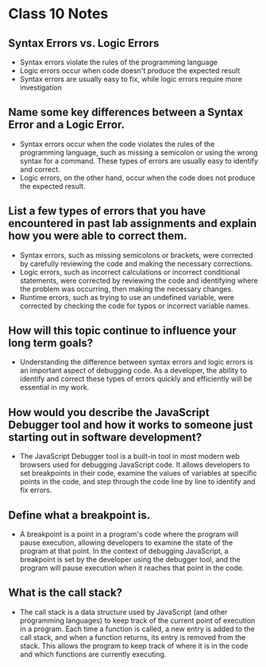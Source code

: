 # Class 10 Notes

## Syntax Errors vs. Logic Errors
* Syntax errors violate the rules of the programming language
* Logic errors occur when code doesn't produce the expected result
* Syntax errors are usually easy to fix, while logic errors require more investigation

## Name some key differences between a Syntax Error and a Logic Error.

* Syntax errors occur when the code violates the rules of the programming language, such as missing a semicolon or using the wrong syntax for a command. These types of errors are usually easy to identify and correct.
* Logic errors, on the other hand, occur when the code does not produce the expected result.

## List a few types of errors that you have encountered in past lab assignments and explain how you were able to correct them.

* Syntax errors, such as missing semicolons or brackets, were corrected by carefully reviewing the code and making the necessary corrections.
* Logic errors, such as incorrect calculations or incorrect conditional statements, were corrected by reviewing the code and identifying where the problem was occurring, then making the necessary changes.
* Runtime errors, such as trying to use an undefined variable, were corrected by checking the code for typos or incorrect variable names.

## How will this topic continue to influence your long term goals?

* Understanding the difference between syntax errors and logic errors is an important aspect of debugging code. As a developer, the ability to identify and correct these types of errors quickly and efficiently will be essential in my work.

## How would you describe the JavaScript Debugger tool and how it works to someone just starting out in software development?
* The JavaScript Debugger tool is a built-in tool in most modern web browsers used for debugging JavaScript code. It allows developers to set breakpoints in their code, examine the values of variables at specific points in the code, and step through the code line by line to identify and fix errors.

## Define what a breakpoint is.
* A breakpoint is a point in a program's code where the program will pause execution, allowing developers to examine the state of the program at that point. In the context of debugging JavaScript, a breakpoint is set by the developer using the debugger tool, and the program will pause execution when it reaches that point in the code.

## What is the call stack?
* The call stack is a data structure used by JavaScript (and other programming languages) to keep track of the current point of execution in a program. Each time a function is called, a new entry is added to the call stack, and when a function returns, its entry is removed from the stack. This allows the program to keep track of where it is in the code and which functions are currently executing.
